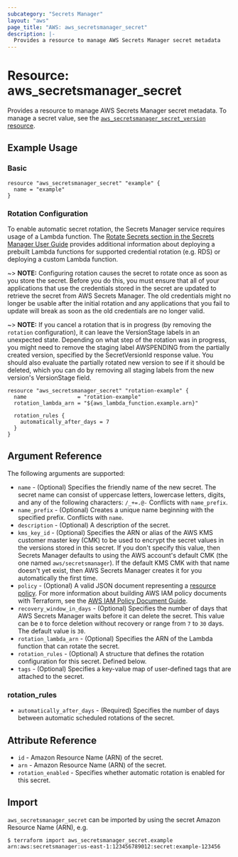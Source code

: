 ```yaml
---
subcategory: "Secrets Manager"
layout: "aws"
page_title: "AWS: aws_secretsmanager_secret"
description: |-
  Provides a resource to manage AWS Secrets Manager secret metadata
---
```


# Resource: aws_secretsmanager_secret

Provides a resource to manage AWS Secrets Manager secret metadata. To manage a secret value, see the [`aws_secretsmanager_secret_version` resource](/docs/providers/aws/r/secretsmanager_secret_version.html).

## Example Usage

### Basic

```hcl
resource "aws_secretsmanager_secret" "example" {
  name = "example"
}
```

### Rotation Configuration

To enable automatic secret rotation, the Secrets Manager service requires usage of a Lambda function. The [Rotate Secrets section in the Secrets Manager User Guide](https://docs.aws.amazon.com/secretsmanager/latest/userguide/rotating-secrets.html) provides additional information about deploying a prebuilt Lambda functions for supported credential rotation (e.g. RDS) or deploying a custom Lambda function.

~> **NOTE:** Configuring rotation causes the secret to rotate once as soon as you store the secret. Before you do this, you must ensure that all of your applications that use the credentials stored in the secret are updated to retrieve the secret from AWS Secrets Manager. The old credentials might no longer be usable after the initial rotation and any applications that you fail to update will break as soon as the old credentials are no longer valid.

~> **NOTE:** If you cancel a rotation that is in progress (by removing the `rotation` configuration), it can leave the VersionStage labels in an unexpected state. Depending on what step of the rotation was in progress, you might need to remove the staging label AWSPENDING from the partially created version, specified by the SecretVersionId response value. You should also evaluate the partially rotated new version to see if it should be deleted, which you can do by removing all staging labels from the new version's VersionStage field.

```hcl
resource "aws_secretsmanager_secret" "rotation-example" {
  name                = "rotation-example"
  rotation_lambda_arn = "${aws_lambda_function.example.arn}"

  rotation_rules {
    automatically_after_days = 7
  }
}
```

## Argument Reference

The following arguments are supported:

* `name` - (Optional) Specifies the friendly name of the new secret. The secret name can consist of uppercase letters, lowercase letters, digits, and any of the following characters: `/_+=.@-` Conflicts with `name_prefix`.
* `name_prefix` - (Optional) Creates a unique name beginning with the specified prefix. Conflicts with `name`.
* `description` - (Optional) A description of the secret.
* `kms_key_id` - (Optional) Specifies the ARN or alias of the AWS KMS customer master key (CMK) to be used to encrypt the secret values in the versions stored in this secret. If you don't specify this value, then Secrets Manager defaults to using the AWS account's default CMK (the one named `aws/secretsmanager`). If the default KMS CMK with that name doesn't yet exist, then AWS Secrets Manager creates it for you automatically the first time.
* `policy` - (Optional) A valid JSON document representing a [resource policy](https://docs.aws.amazon.com/secretsmanager/latest/userguide/auth-and-access_resource-based-policies.html). For more information about building AWS IAM policy documents with Terraform, see the [AWS IAM Policy Document Guide](/docs/providers/aws/guides/iam-policy-documents.html).
* `recovery_window_in_days` - (Optional) Specifies the number of days that AWS Secrets Manager waits before it can delete the secret. This value can be `0` to force deletion without recovery or range from `7` to `30` days. The default value is `30`.
* `rotation_lambda_arn` - (Optional) Specifies the ARN of the Lambda function that can rotate the secret.
* `rotation_rules` - (Optional) A structure that defines the rotation configuration for this secret. Defined below.
* `tags` - (Optional) Specifies a key-value map of user-defined tags that are attached to the secret.

### rotation_rules

* `automatically_after_days` - (Required) Specifies the number of days between automatic scheduled rotations of the secret.

## Attribute Reference

* `id` - Amazon Resource Name (ARN) of the secret.
* `arn` - Amazon Resource Name (ARN) of the secret.
* `rotation_enabled` - Specifies whether automatic rotation is enabled for this secret.

## Import

`aws_secretsmanager_secret` can be imported by using the secret Amazon Resource Name (ARN), e.g.

```
$ terraform import aws_secretsmanager_secret.example arn:aws:secretsmanager:us-east-1:123456789012:secret:example-123456
```
